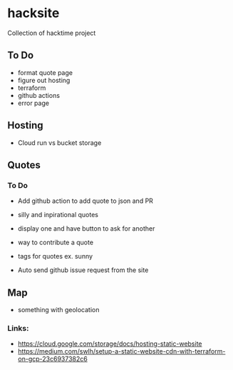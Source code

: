 # hacksite
Collection of hacktime project

## To Do
* format quote page
* figure out hosting
* terraform
* github actions
* error page

## Hosting
* Cloud run vs bucket storage



## Quotes
### To Do
* Add github action to add quote to json and PR


* silly and inpirational quotes
* display one and have button to ask for another
* way to contribute a quote
* tags for quotes ex. sunny
* Auto send github issue request from the site


## Map
* something with geolocation


### Links:
* https://cloud.google.com/storage/docs/hosting-static-website
* https://medium.com/swlh/setup-a-static-website-cdn-with-terraform-on-gcp-23c6937382c6
